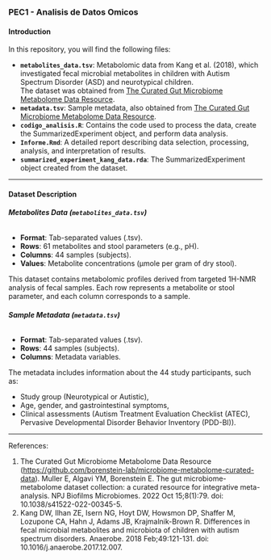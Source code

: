 
### **PEC1 - Analisis de Datos Omicos**

#### **Introduction**
In this repository, you will find the following files:

  - **`metabolites_data.tsv`**: Metabolomic data from Kang et al. (2018), which investigated fecal microbial metabolites in children with Autism Spectrum Disorder (ASD) and neurotypical children.  
  The dataset was obtained from [The Curated Gut Microbiome Metabolome Data Resource](https://github.com/borenstein-lab/microbiome-metabolome-curated-data).
  - **`metadata.tsv`**: Sample metadata, also obtained from [The Curated Gut Microbiome Metabolome Data Resource](https://github.com/borenstein-lab/microbiome-metabolome-curated-data).
  - **`codigo_analisis.R`**: Contains the code used to process the data, create the SummarizedExperiment object, and perform data analysis.
  - **`Informe.Rmd`**: A detailed report describing data selection, processing, analysis, and interpretation of results.
  - **`summarized_experiment_kang_data.rda`**: The SummarizedExperiment object created from the dataset.

---
  
#### **Dataset Description**

###### **Metabolites Data (`metabolites_data.tsv`)**
- **Format**: Tab-separated values (.tsv).
- **Rows**: 61 metabolites and stool parameters (e.g., pH).
- **Columns**: 44 samples (subjects).
- **Values**: Metabolite concentrations (μmole per gram of dry stool).

This dataset contains metabolomic profiles derived from targeted 1H-NMR analysis of fecal samples.
Each row represents a metabolite or stool parameter, and each column corresponds to a sample.

###### **Sample Metadata (`metadata.tsv`)**
- **Format**: Tab-separated values (.tsv).
- **Rows**: 44 samples (subjects).
- **Columns**: Metadata variables.

The metadata includes information about the 44 study participants, such as:

  - Study group (Neurotypical or Autistic),
  - Age, gender, and gastrointestinal symptoms,
  - Clinical assessments (Autism Treatment Evaluation Checklist (ATEC), Pervasive Developmental Disorder Behavior Inventory (PDD-BI)).

---
  
References: 

  1. The Curated Gut Microbiome Metabolome Data Resource (https://github.com/borenstein-lab/microbiome-metabolome-curated-data).
  Muller E, Algavi YM, Borenstein E. The gut microbiome-metabolome dataset collection: a curated resource for integrative meta-analysis. NPJ Biofilms Microbiomes. 2022 Oct 15;8(1):79. doi: 10.1038/s41522-022-00345-5.
  2. Kang DW, Ilhan ZE, Isern NG, Hoyt DW, Howsmon DP, Shaffer M, Lozupone CA, Hahn J, Adams JB, Krajmalnik-Brown R. Differences in fecal microbial metabolites and microbiota of children with autism spectrum disorders. Anaerobe. 2018 Feb;49:121-131. doi: 10.1016/j.anaerobe.2017.12.007. 

